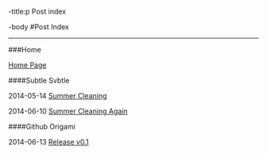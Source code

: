 -title:p
Post index

-body
#Post Index

----------------

###Home

[Home Page](index.html)

####Subtle Svbtle

2014-05-14 [Summer Cleaning ](Summer-Cleaning.html)

2014-06-10 [Summer Cleaning Again](Summer-Cleaning-Again.html)

####Github Origami

2014-06-13 [Release v0.1](Release-v0-1.html)
